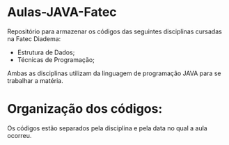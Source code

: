 # Aulas-JAVA-Fatec
 Repositório para armazenar os códigos das seguintes disciplinas cursadas na Fatec Diadema:
 - Estrutura de Dados;
 - Técnicas de Programação;

 Ambas as disciplinas utilizam da linguagem de programação JAVA para se trabalhar a matéria.

 # Organização dos códigos:
Os códigos estão separados pela disciplina e pela data no qual a aula ocorreu.